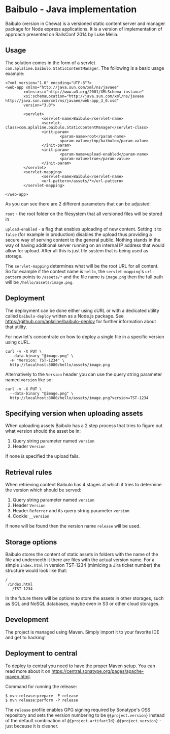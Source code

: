 # Baibulo - Java implementation

Baibulo (version in Chewa) is a versioned static content server and manager package for Node express applications. It is a version of implementation of approach presented on RailsConf 2014 by Luke Melia.

## Usage

The solution comes in the form of a servlet `com.aplaline.baibulo.StaticContentManager`. The following is a basic usage example:

```
<?xml version="1.0" encoding="UTF-8"?>
<web-app xmlns="http://java.sun.com/xml/ns/javaee"
        xmlns:xsi="http://www.w3.org/2001/XMLSchema-instance"
        xsi:schemaLocation="http://java.sun.com/xml/ns/javaee http://java.sun.com/xml/ns/javaee/web-app_3_0.xsd"
        version="3.0">

        <servlet>
                <servlet-name>Baibulo</servlet-name>
                <servlet-class>com.aplaline.baibulo.StaticContentManager</servlet-class>
                <init-param>
                        <param-name>root</param-name>
                        <param-value>/tmp/baibulo</param-value>
                </init-param>
                <init-param>
                        <param-name>upload-enabled</param-name>
                        <param-value>true</param-value>
                </init-param>
        </servlet>
        <servlet-mapping>
                <servlet-name>Baibulo</servlet-name>
                <url-pattern>/assets/*</url-pattern>
        </servlet-mapping>

</web-app>
```

As you can see there are 2 different parameters that can be adjusted:

`root` - the root folder on the filesystem that all versioned files will be stored in

`upload-enabled` - a flag that enables uploading of new content. Setting it to `false` (for example in production) disables the upload thus providing a secure way of serving content to the general public. Nothing stands in the way of having additional server running on an internal IP address that would allow for upload. After all this is just file system that is being used as storage.

The `servlet-mapping` determines what will be the root URL for all content. So for example if the context name is `hello`, the `servlet-mapping`'s `url-pattern` points to `/assets/*` and the file name is `image.png` then the full path will be `/hello/assets/image.png`.

## Deployment

The deployment can be done either using cURL or with a dedicated utility called `baibulo-deploy` written as a Node.js package. See https://github.com/aplaline/baibulo-deploy for further information about that utility.

For now let's concentrate on how to deploy a single file in a specific version using cURL.

```
curl -v -X PUT \
  --data-binary "@image.png" \
  -H "Version: TST-1234" \
  http://localhost:8080/hello/assets/image.png
```

Alternatively to the `Version` header you can use the query string parameter named `version` like so:

```
curl -v -X PUT \
  --data-binary "@image.png" \
  http://localhost:8080/hello/assets/image.png?version=TST-1234
```

## Specifying version when uploading assets

When uploading assets Baibulo has a 2 step process that tries to figure out what version should the asset be in:

1. Query string parameter named `version`
2. Header `Version`

If none is specified the upload fails.

## Retrieval rules

When retrieving content Baibulo has 4 stages at which it tries to determine the version which should be served:

1. Query string parameter named `version`
2. Header `Version`
3. Header `Referrer` and its query string parameter `version`
4. Cookie `__version`

If none will be found then the version name `release` will be used.

## Storage options

Baibulo stores the content of static assets in folders with the name of the file and underneeth it there are files with the actual version name. For a simple `index.html` in version TST-1234 (mimicing a Jira ticket number) the structure would look like that:

```
/
 /index.html
   /TST-1234
```

In the future there will be options to store the assets in other storages, such as SQL and NoSQL databases, maybe even in S3 or other cloud storages.

## Development

The project is managed using Maven. Simply import it to your favorite IDE and get to hacking!

## Deployment to central

To deploy to central you need to have the proper Maven setup. You can read more about it on https://central.sonatype.org/pages/apache-maven.html.

Command for running the release:

```
$ mvn release:prepare -P release
$ mvn release:perform -P release
```

The `release` profile enables GPG signing required by Sonatype's OSS repository and sets the version numbering to be `@{project.version}` instead of the default combination of `@{project.artifactId}-@{project.version}` - just because it is cleaner.
